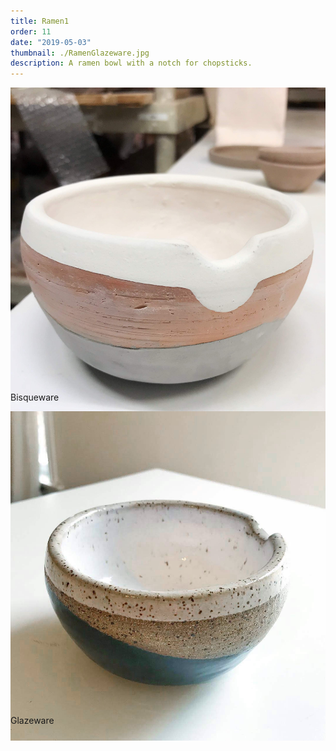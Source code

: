 ```yaml
---
title: Ramen1
order: 11
date: "2019-05-03"
thumbnail: ./RamenGlazeware.jpg
description: A ramen bowl with a notch for chopsticks.
---
```


<div class="kg-width-full">

![Ramen](./RamenBisqueware.jpg)

<p style="margin-top: -6vw">
Bisqueware
</p>
</div>

<div class="kg-width-full">

![Ramen](./RamenGlazeware.jpg)

<p style="margin-top: -6vw">
Glazeware
</p>
</div>
